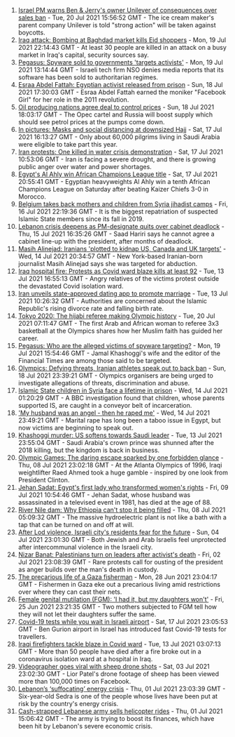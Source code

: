 1. [Israel PM warns Ben & Jerry's owner Unilever of consequences over sales ban](https://www.bbc.co.uk/news/world-middle-east-57902243) - Tue, 20 Jul 2021 15:56:52 GMT - The ice cream maker's parent company Unilever is told "strong action" will be taken against boycotts.
2. [Iraq attack: Bombing at Baghdad market kills Eid shoppers](https://www.bbc.co.uk/news/world-middle-east-57895957) - Mon, 19 Jul 2021 22:14:43 GMT - At least 30 people are killed in an attack on a busy market in Iraq's capital, security sources say.
3. [Pegasus: Spyware sold to governments 'targets activists'](https://www.bbc.co.uk/news/technology-57881364) - Mon, 19 Jul 2021 13:14:44 GMT - Israeli tech firm NSO denies media reports that its software has been sold to authoritarian regimes.
4. [Esraa Abdel Fattah: Egyptian activist released from prison](https://www.bbc.co.uk/news/world-middle-east-57882069) - Sun, 18 Jul 2021 17:30:03 GMT - Esraa Abdel Fattah earned the moniker "Facebook Girl" for her role in the 2011 revolution.
5. [Oil producing nations agree deal to control prices](https://www.bbc.co.uk/news/business-57882449) - Sun, 18 Jul 2021 18:03:17 GMT - The Opec cartel and Russia will boost supply which should see petrol prices at the pumps come down.
6. [In pictures: Masks and social distancing at downsized Hajj](https://www.bbc.co.uk/news/world-middle-east-57875572) - Sat, 17 Jul 2021 16:13:27 GMT - Only about 60,000 pilgrims living in Saudi Arabia were eligible to take part this year.
7. [Iran protests: One killed in water crisis demonstration](https://www.bbc.co.uk/news/world-middle-east-57873405) - Sat, 17 Jul 2021 10:53:06 GMT - Iran is facing a severe drought, and there is growing public anger over water and power shortages.
8. [Egypt's Al Ahly win African Champions League title](https://www.bbc.co.uk/sport/africa/57833344) - Sat, 17 Jul 2021 20:55:41 GMT - Egyptian heavyweights Al Ahly win a tenth African Champions League on Saturday after beating Kaizer Chiefs 3-0 in Morocco.
9. [Belgium takes back mothers and children from Syria jihadist camps](https://www.bbc.co.uk/news/world-europe-57870808) - Fri, 16 Jul 2021 22:19:36 GMT - It is the biggest repatriation of suspected Islamic State members since its fall in 2019.
10. [Lebanon crisis deepens as PM-designate quits over cabinet deadlock](https://www.bbc.co.uk/news/world-middle-east-57854141) - Thu, 15 Jul 2021 16:35:26 GMT - Saad Hariri says he cannot agree a cabinet line-up with the president, after months of deadlock.
11. [Masih Alinejad: Iranians 'plotted to kidnap US, Canada and UK targets'](https://www.bbc.co.uk/news/world-us-canada-57830677) - Wed, 14 Jul 2021 20:34:57 GMT - New York-based Iranian-born journalist Masih Alinejad says she was targeted for abduction.
12. [Iraq hospital fire: Protests as Covid ward blaze kills at least 92](https://www.bbc.co.uk/news/world-middle-east-57814954) - Tue, 13 Jul 2021 16:55:13 GMT - Angry relatives of the victims protest outside the devastated Covid isolation ward.
13. [Iran unveils state-approved dating app to promote marriage](https://www.bbc.co.uk/news/world-middle-east-57818758) - Tue, 13 Jul 2021 10:26:32 GMT - Authorities are concerned about the Islamic Republic's rising divorce rate and falling birth rate.
14. [Tokyo 2020: The hijabi referee making Olympic history](https://www.bbc.co.uk/sport/africa/57899407) - Tue, 20 Jul 2021 07:11:47 GMT - The first Arab and African woman to referee 3x3 basketball at the Olympics shares how her Muslim faith has guided her career.
15. [Pegasus: Who are the alleged victims of spyware targeting?](https://www.bbc.co.uk/news/world-57891506) - Mon, 19 Jul 2021 15:54:46 GMT - Jamal Khashoggi's wife and the editor of the Financial Times are among those said to be targeted.
16. [Olympics: Defying threats, Iranian athletes speak out to back ban](https://www.bbc.co.uk/news/world-middle-east-57839521) - Sun, 18 Jul 2021 23:39:21 GMT - Olympics organisers are being urged to investigate allegations of threats, discrimination and abuse.
17. [Islamic State children in Syria face a lifetime in prison](https://www.bbc.co.uk/news/world-middle-east-57829441) - Wed, 14 Jul 2021 01:20:29 GMT - A BBC investigation found that children, whose parents supported IS, are caught in a conveyor belt of incarceration.
18. ['My husband was an angel - then he raped me'](https://www.bbc.co.uk/news/world-middle-east-57694110) - Wed, 14 Jul 2021 23:49:21 GMT - Marital rape has long been a taboo issue in Egypt, but now victims are beginning to speak out.
19. [Khashoggi murder: US softens towards Saudi leader](https://www.bbc.co.uk/news/world-middle-east-57760786) - Tue, 13 Jul 2021 23:55:04 GMT - Saudi Arabia's crown prince was shunned after the 2018 killing, but the kingdom is back in business.
20. [Olympic Games: The daring escape sparked by one forbidden glance](https://www.bbc.co.uk/sport/weightlifting/57656658) - Thu, 08 Jul 2021 23:02:18 GMT - At the Atlanta Olympics of 1996, Iraqi weightlifter Raed Ahmed took a huge gamble - inspired by one look from President Clinton.
21. [Jehan Sadat: Egypt's first lady who transformed women's rights](https://www.bbc.co.uk/news/world-middle-east-57672706) - Fri, 09 Jul 2021 10:54:46 GMT - Jehan Sadat, whose husband was assassinated in a televised event in 1981, has died at the age of 88.
22. [River Nile dam: Why Ethiopia can't stop it being filled](https://www.bbc.co.uk/news/world-africa-53432948) - Thu, 08 Jul 2021 05:09:32 GMT - The massive hydroelectric plant is not like a bath with a tap that can be turned on and off at will.
23. [After Lod violence, Israeli city's residents fear for the future](https://www.bbc.co.uk/news/world-middle-east-57698950) - Sun, 04 Jul 2021 23:01:30 GMT - Both Jewish and Arab Israelis feel unprotected after intercommunal violence in the Israeli city.
24. [Nizar Banat: Palestinians turn on leaders after activist's death](https://www.bbc.co.uk/news/world-middle-east-57694104) - Fri, 02 Jul 2021 23:08:39 GMT - Rare protests call for ousting of the president as anger builds over the man's death in custody.
25. [The precarious life of a Gaza fisherman](https://www.bbc.co.uk/news/world-middle-east-57643737) - Mon, 28 Jun 2021 23:04:17 GMT - Fishermen in Gaza eke out a precarious living amid restrictions over where they can cast their nets.
26. [Female genital mutilation (FGM): 'I had it, but my daughters won't'](https://www.bbc.co.uk/news/world-middle-east-57530121) - Fri, 25 Jun 2021 23:21:35 GMT - Two mothers subjected to FGM tell how they will not let their daughters suffer the same.
27. [Covid-19 tests while you wait in Israeli airport](https://www.bbc.co.uk/news/world-middle-east-57869807) - Sat, 17 Jul 2021 23:05:53 GMT - Ben Gurion airport in Israel has introduced fast Covid-19 tests for travellers.
28. [Iraqi firefighters tackle blaze in Covid ward](https://www.bbc.co.uk/news/world-middle-east-57815621) - Tue, 13 Jul 2021 03:07:13 GMT - More than 50 people have died after a fire broke out in a coronavirus isolation ward at a hospital in Iraq.
29. [Videographer goes viral with sheep drone shots](https://www.bbc.co.uk/news/world-middle-east-57690125) - Sat, 03 Jul 2021 23:02:30 GMT - Lior Patel's drone footage of sheep has been viewed more than 100,000 times on Facebook.
30. [Lebanon’s ‘suffocating’ energy crisis](https://www.bbc.co.uk/news/world-middle-east-57685203) - Thu, 01 Jul 2021 23:03:39 GMT - Six-year-old Sedra is one of the people whose lives have been put at risk by the country's energy crisis.
31. [Cash-strapped Lebanese army sells helicopter rides](https://www.bbc.co.uk/news/world-middle-east-57686396) - Thu, 01 Jul 2021 15:06:42 GMT - The army is trying to boost its finances, which have been hit by Lebanon's severe economic crisis.

